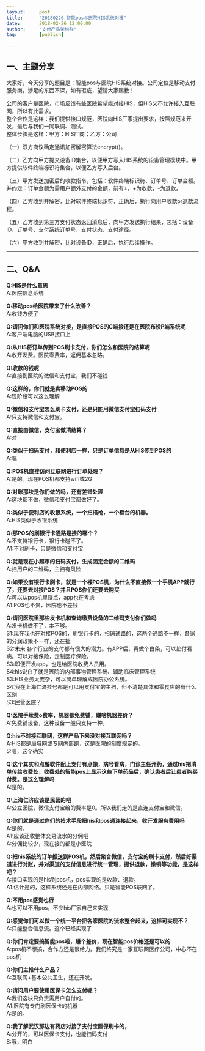 ```yaml
---                                   
layout:     post      
title:      "20180226-智能pos与医院HIS系统对接"                                     
date:       2018-02-26 12:00:00                                     
author:     "支付产品架构群"              
tag:		[publish]   
                                    
---   
```


## 一、主题分享

大家好，今天分享的题目是：智能pos与医院HIS系统对接。公司定位是移动支付服务商，涉足的东西不深，如有瑕疵，望请大家赐教！  

公司的客户是医院，市场反馈有些医院希望能对接HIS，但HIS又不允许接入互联网，所以有此需求。  
整个合作是这样：我们提供接口规范，医院向HIS厂家提出要求，按照规范来开发，最后与我们一同联调、测试。  
整体步骤是这样：甲方：HIS厂商；乙方：公司

（一）双方商议确定通讯加密解密算法encrypt()。  

（二）乙方向甲方提交设备ID集合，以便甲方写入HIS系统的设备管理模块中。甲方提供软件终端标识符集合，以便乙方写入后台。  

（三）甲方发送加密后的收款指令，包括：软件终端标识符、订单号、订单金额。并约定：订单金额为需用户额外支付的金额，前有±，+为收款，-为退款。  

（四）乙方收到并解密，比对软件终端标识符，正确后，执行向用户收款or退款流程。  

（五）乙方收到第三方支付状态返回消息后，向甲方发送执行结果，包括：设备ID、订单号、支付系统订单号、支付状态、支付途径。  

（六）甲方收到并解密，比对设备ID，正确后，执行后续操作。  

---

## 二、Q&A
**Q:HIS是什么意思**  
A:医院信息系统  

**Q:移动pos给医院带来了什么改善？**  
A:收钱方便了

**Q:请问你们和医院系统对接，是直接POS的C端接还是在医院布设P端系统呢**  
A:客户端电脑的USB接口上

**Q:从HIS将订单传到POS刷卡支付，你们怎么和医院的结算呢**  
A:收开发费。医院零费率，返佣基本忽略。

**Q:收款的钱呢**  
A:直接到医院的微信和支付宝，我们不碰钱

**Q:这样的，你们就是卖移动POS的**  
A:现阶段可以这么理解

**Q:微信和支付宝怎么刷卡支付，还是只能用微信支付宝扫码支付**  
A:只支持微信和支付宝。

**Q:直接由微信，支付宝做清结算？**  
A:对

**Q:类似于扫码支付，和便利店一样，只是订单信息是从HIS传到POS的**  
A:嗯

**Q:POS机直接访问互联网进行订单处理？**  
A:是的。现在POS机都支持wifi或2G

**Q:对账那块是你们做的吗，还有差错处理**  
A:这块都不做，微信和支付宝都做好了。

**Q:类似于便利店的收银系统，一个扫描枪，一个柜台的机器。**  
A:HIS类似于收银系统

**Q:那POS的刷银行卡通路是接的哪个？**  
A:不支持银行卡，银行卡碰不了。  
A1:不对刷卡，只是微信和支付宝

**Q:就是现在小超市的扫码支付，生成固定金额的二维码**  
A:扫用户的二维码，主扫有风险

**Q:如果没有银行卡刷卡，就是一个裸POS机，为什么不直接做一个手机APP就行了，还要去对接POS？并且POS你们还要去购买**  
A:可以从pos机里赚点，app也在考虑  
A1:POS也不贵，医院也不差钱

**Q:请问医院里那些发卡机和查询缴费设备的二维码支付你们做吗**  
A:发卡机做不了，本不够。  
S1:现在我也在对接POS的，刷银行卡的，扫码通路的，这两个通路不一样，各家的分润政策不一样，还在扯  
S2:未来 各个行业的支付都有很大的潜力。有APP后，再做个白条，可以垫付看病。可以对接保险，定制医疗保险。  
S3:即便开发app，也是给医院收费人员用。  
S4:his说白了就是医院的内部事物管理系统、辅助临床管理系统  
S3:HIS业务太庞杂，可以简单理解成医院办公系统。  
S4:我在上海仁济挂号都是可以用支付宝的主扫，但不清楚具体和零食店的有什么区别  
S3:民营医院？

**Q:医院手续费o费率，机器都免费铺，赚啥机器差价？**  
A:免费铺设备，这种设备一般只支持一种。

**Q:his不对接互联网，这样产品下来没对接互联网吗？**  
A:HIS都是局域网或专网内部跑，这是医院的制度规定的。  
S:嗯，这个确实

**Q:这个其实和点餐软件配上支付有点像，病号看病，门诊主任开药，通过his把清单传给收费处，收费处的智能pos上显示这些下单药品后，确认患者后让患者购买付费。是这么理解吗**  
A:是的。

**Q:上海仁济应该是民营的吧**  
A:公立医院，微信支付宝给的费率是0。所以我们走的是直连支付宝和微信。

**Q:你们就是通过你们的技术手段把his和pos通连接起来，收开发服务费用吗**  
A:是的。  
A1:应该还收整体交易流水的分佣吧  
A:分佣比较少，现在接的都是小医院

**Q:把his系统的订单推送到POS机，然后聚合微信，支付宝的刷卡支付，然后好渠道进行对账，并对渠道的支付信息进行统一管理，提供退款，撤销等功能，是这样吧？**  
A:接口实现的是his到pos机，pos实现的是收款、退款。  
A1:估计是的，这样系统还是在内部网络。只是智能POS联网了。

**Q:不用pos感觉也行**  
A:也可以不用pos，不少his厂家自己来实现

**Q:感觉你们可以做一个统一平台把各家医院的流水整合起来，这样可实现不？**  
A:只能整合信息流。这个已经实现了

**Q:你们肯定要搞智能pos啦，赚个差价，现在智能pos价格还是可以的**  
A:pos机不想搞，合作方还是很给力。我们终究是一家互联网医疗公司，中心不在pos机

**Q:你们主推什么产品？**  
A:互联网+基本公共卫生，还在开发。

**Q:请问用户要使用医保卡怎么支付呢？**  
A:我们这块只负责需用户自付的。  
A1:医院有专门刷医保卡的机器  
A:是的。  

**Q:我了解武汉那边有药店对接了支付宝医保刷卡的，**  
A:分开的，可以医保卡支付，也能扫码支付  
S:哦，明白